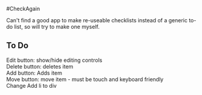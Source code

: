#CheckAgain

Can't find a good app to make re-useable checklists instead of a generic to-do list, so will try to make one myself.

To Do
-----
Edit button: show/hide editing controls   
Delete button: deletes item   
Add button: Adds item   
Move button: move item - must be touch and keyboard friendly  
Change Add li to div  
